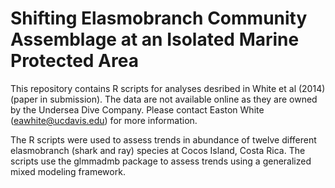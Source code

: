 Shifting Elasmobranch Community Assemblage at an Isolated Marine Protected Area
=====

This repository contains R scripts for analyses desribed in White et al (2014) (paper in submission). The data are not available online as they are owned by the Undersea Dive Company. Please contact Easton White (eawhite@ucdavis.edu) for more information. 

The R scripts were used to assess trends in abundance of twelve different elasmobranch (shark and ray) species at Cocos Island, Costa Rica. The scripts use the glmmadmb package to assess trends using a generalized mixed modeling framework. 

